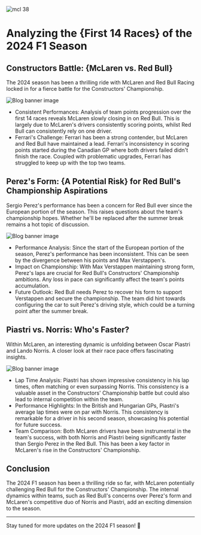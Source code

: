 ![mcl 38]({github}/analyzing-first-14-f1-2024-races/banner.jpg)

# Analyzing the \{First 14 Races} of the 2024 F1 Season

## Constructors Battle: \{McLaren vs. Red Bull}

The 2024 season has been a thrilling ride with McLaren and Red Bull Racing locked in for a fierce battle for the Constructors' Championship.

![Blog banner image]({github}/analyzing-first-14-f1-2024-races/f1-2024-h1.png)

- Consistent Performances: Analysis of team points progression over the first 14 races reveals McLaren slowly closing in on Red Bull. This is largely due to McLaren's drivers consistently scoring points, whilst Red Bull can consistently rely on one driver.
- Ferrari's Challenge: Ferrari has been a strong contender, but McLaren and Red Bull have maintained a lead. Ferrari's inconsistency in scoring points started during the Canadian GP where both drivers failed didn't finish the race. Coupled with problematic upgrades, Ferrari has struggled to keep up with the top two teams.

## Perez's Form: \{A Potential Risk} for Red Bull's Championship Aspirations

Sergio Perez's performance has been a concern for Red Bull ever since the European portion of the season. This raises questions about the team's championship hopes. Whether he'll be replaced after the summer break remains a hot topic of discussion.

![Blog banner image]({github}/analyzing-first-14-f1-2024-races/f1-drivers-h1-02.png)

- Performance Analysis: Since the start of the European portion of the season, Perez's performance has been inconsistent. This can be seen by the divergence between his points and Max Verstappen's. 
- Impact on Championship: With Max Verstappen maintaining strong form, Perez's laps are crucial for Red Bull's Constructors' Championship ambitions. Any loss in pace can significantly affect the team's points accumulation.
- Future Outlook: Red Bull needs Perez to recover his form to support Verstappen and secure the championship. The team did hint towards configuring the car to suit Perez's driving style, which could be a turning point after the summer break.

## Piastri vs. Norris: Who's Faster? 

Within McLaren, an interesting dynamic is unfolding between Oscar Piastri and Lando Norris. A closer look at their race pace offers fascinating insights.

![Blog banner image]({github}/analyzing-first-14-f1-2024-races/f1-drivers-h1.png)

- Lap Time Analysis: Piastri has shown impressive consistency in his lap times, often matching or even surpassing Norris. This consistency is a valuable asset in the Constructors' Championship battle but could also lead to internal competition within the team.
- Performance Highlights: In the British and Hungarian GPs, Piastri's average lap times were on par with Norris. This consistency is remarkable for a driver in his second season, showcasing his potential for future success.
- Team Comparison: Both McLaren drivers have been instrumental in the team's success, with both Norris and Piastri being significantly faster than Sergio Perez in the Red Bull. This has been a key factor in McLaren's rise in the Constructors' Championship.

## Conclusion

The 2024 F1 season has been a thrilling ride so far, with McLaren potentially challenging Red Bull for the Constructors' Championship. The internal dynamics within teams, such as Red Bull's concerns over Perez's form and McLaren's competitive duo of Norris and Piastri, add an exciting dimension to the season.

---

Stay tuned for more updates on the 2024 F1 season! 🏁
